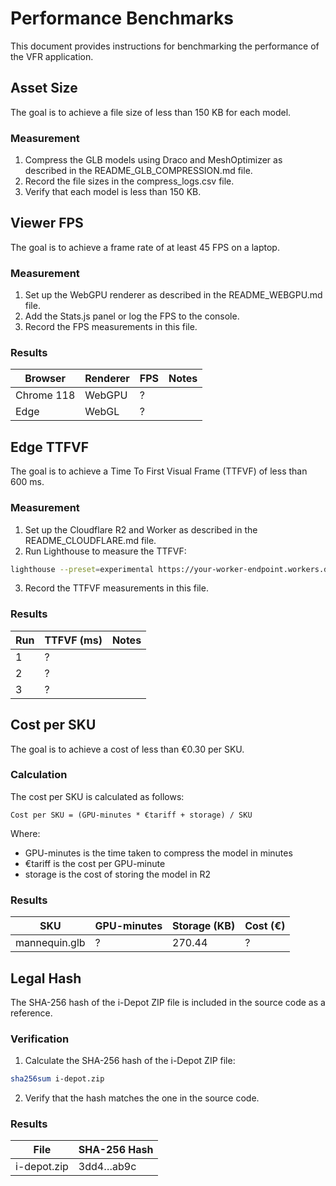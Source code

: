 # Performance Benchmarks

This document provides instructions for benchmarking the performance of the VFR application.

## Asset Size

The goal is to achieve a file size of less than 150 KB for each model.

### Measurement

1. Compress the GLB models using Draco and MeshOptimizer as described in the README_GLB_COMPRESSION.md file.
2. Record the file sizes in the compress_logs.csv file.
3. Verify that each model is less than 150 KB.

## Viewer FPS

The goal is to achieve a frame rate of at least 45 FPS on a laptop.

### Measurement

1. Set up the WebGPU renderer as described in the README_WEBGPU.md file.
2. Add the Stats.js panel or log the FPS to the console.
3. Record the FPS measurements in this file.

### Results

| Browser | Renderer | FPS | Notes |
|---------|----------|-----|-------|
| Chrome 118 | WebGPU | ? | |
| Edge | WebGL | ? | |

## Edge TTFVF

The goal is to achieve a Time To First Visual Frame (TTFVF) of less than 600 ms.

### Measurement

1. Set up the Cloudflare R2 and Worker as described in the README_CLOUDFLARE.md file.
2. Run Lighthouse to measure the TTFVF:

```bash
lighthouse --preset=experimental https://your-worker-endpoint.workers.dev/index.html --output=csv --output-path=docs/perf/run_edge.csv
```

3. Record the TTFVF measurements in this file.

### Results

| Run | TTFVF (ms) | Notes |
|-----|------------|-------|
| 1 | ? | |
| 2 | ? | |
| 3 | ? | |

## Cost per SKU

The goal is to achieve a cost of less than €0.30 per SKU.

### Calculation

The cost per SKU is calculated as follows:

```
Cost per SKU = (GPU-minutes * €tariff + storage) / SKU
```

Where:
- GPU-minutes is the time taken to compress the model in minutes
- €tariff is the cost per GPU-minute
- storage is the cost of storing the model in R2

### Results

| SKU | GPU-minutes | Storage (KB) | Cost (€) |
|-----|-------------|--------------|----------|
| mannequin.glb | ? | 270.44 | ? |

## Legal Hash

The SHA-256 hash of the i-Depot ZIP file is included in the source code as a reference.

### Verification

1. Calculate the SHA-256 hash of the i-Depot ZIP file:

```bash
sha256sum i-depot.zip
```

2. Verify that the hash matches the one in the source code.

### Results

| File | SHA-256 Hash |
|------|--------------|
| i-depot.zip | 3dd4…ab9c |